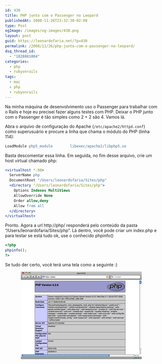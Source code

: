 ```yaml
---
id: 430
title: PHP junto com o Passenger no Leopard
publishedAt: 2008-11-26T23:32:30-02:00
type: Post
ogImage: /images/og-images/430.png
layout: post
guid: https://leonardofaria.net/?p=430
permalink: /2008/11/26/php-junto-com-o-passenger-no-leopard/
dsq_thread_id:
  - "1028881004"
categories:
  - php
  - rubyonrails
tags:
  - mac
  - php
  - rubyonrails
---
```

Na minha máquina de desenvolvimento uso o Passenger para trabalhar com o Rails e hoje eu precisei fazer alguns testes com PHP. Deixar o PHP junto com o Passenger é tão simples como 2 + 2 são 4. Vamos lá.

Abra o arquivo de configuração do Apache (`/etc/apache2/httpd.conf`) como superusuário e procure a linha que chama o módulo do PHP (linha 114):

```apache
LoadModule php5_module        libexec/apache2/libphp5.so
```

Basta descomentar essa linha. Em seguida, no fim desse arquivo, crie um host virtual chamado php:

```apache
<virtualhost *:80>
  ServerName php
  DocumentRoot "/Users/leonardofaria/Sites/php"
  <directory "/Users/leonardofaria/Sites/php">
	Options Indexes MultiViews
	AllowOverride None
	Order allow,deny
	Allow from all
  </directory>
</virtualhost>
```

Pronto. Agora a url http://php/ responderá pelo conteúdo da pasta &#8220;/Users/leonardofaria/Sites/php&#8221;. Lá dentro, você pode criar um index.php e para testar se está tudo ok, use o conhecido phpinfo()

```php
<?php
phpinfo();
?>
```

Se tudo der certo, você terá uma tela como a seguinte :)

<center>
  <img src="/wp-content/uploads/2008/11/phpinfo.jpg" alt="" title="phpinfo" />
</center>
